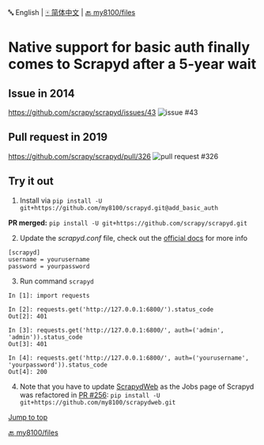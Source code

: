 :abc: English | [:mahjong: 简体中文](./README_CN.md) | [:back: my8100/files](https://github.com/my8100/files)

# Native support for basic auth finally comes to Scrapyd after a 5-year wait


## Issue in 2014
https://github.com/scrapy/scrapyd/issues/43
![issue #43](https://raw.githubusercontent.com/my8100/files/master/scrapyd-basic-auth/screenshots/issue_43.png)


## Pull request in 2019
https://github.com/scrapy/scrapyd/pull/326
![pull request #326](https://raw.githubusercontent.com/my8100/files/master/scrapyd-basic-auth/screenshots/pull_request_326.png)


## Try it out
1. Install via `pip install -U git+https://github.com/my8100/scrapyd.git@add_basic_auth`

**PR merged:** `pip install -U git+https://github.com/scrapy/scrapyd.git`

2. Update the *scrapyd.conf* file, check out the  [official docs](https://scrapyd.readthedocs.io/en/latest/config.html#example-configuration-file) for more info
```
[scrapyd]
username = yourusername
password = yourpassword
```
3. Run command `scrapyd`
```
In [1]: import requests

In [2]: requests.get('http://127.0.0.1:6800/').status_code
Out[2]: 401

In [3]: requests.get('http://127.0.0.1:6800/', auth=('admin', 'admin')).status_code
Out[3]: 401

In [4]: requests.get('http://127.0.0.1:6800/', auth=('yourusername', 'yourpassword')).status_code
Out[4]: 200
```
4. Note that you have to update [ScrapydWeb](https://github.com/my8100/scrapydweb) as the Jobs page of Scrapyd was refactored in [PR #256](https://github.com/scrapy/scrapyd/pull/256): `pip install -U git+https://github.com/my8100/scrapydweb.git`


[Jump to top](#user-content-native-support-for-basic-auth-finally-comes-to-scrapyd-after-a-5-year-wait)

[:back: my8100/files](https://github.com/my8100/files)
